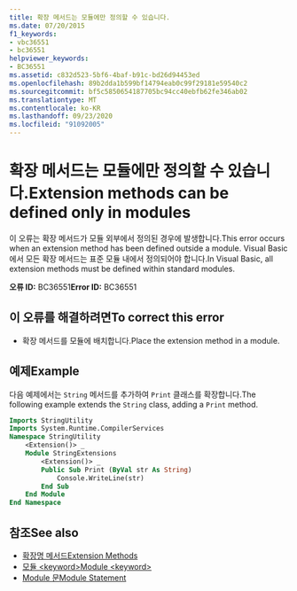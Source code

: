 ```yaml
---
title: 확장 메서드는 모듈에만 정의할 수 있습니다.
ms.date: 07/20/2015
f1_keywords:
- vbc36551
- bc36551
helpviewer_keywords:
- BC36551
ms.assetid: c832d523-5bf6-4baf-b91c-bd26d94453ed
ms.openlocfilehash: 89b2dda1b599bf14794eab0c99f29181e59540c2
ms.sourcegitcommit: bf5c5850654187705bc94cc40ebfb62fe346ab02
ms.translationtype: MT
ms.contentlocale: ko-KR
ms.lasthandoff: 09/23/2020
ms.locfileid: "91092005"
---
```

# <a name="extension-methods-can-be-defined-only-in-modules"></a><span data-ttu-id="d779b-102">확장 메서드는 모듈에만 정의할 수 있습니다.</span><span class="sxs-lookup"><span data-stu-id="d779b-102">Extension methods can be defined only in modules</span></span>

<span data-ttu-id="d779b-103">이 오류는 확장 메서드가 모듈 외부에서 정의된 경우에 발생합니다.</span><span class="sxs-lookup"><span data-stu-id="d779b-103">This error occurs when an extension method has been defined outside a module.</span></span> <span data-ttu-id="d779b-104">Visual Basic에서 모든 확장 메서드는 표준 모듈 내에서 정의되어야 합니다.</span><span class="sxs-lookup"><span data-stu-id="d779b-104">In Visual Basic, all extension methods must be defined within standard modules.</span></span>  
  
 <span data-ttu-id="d779b-105">**오류 ID:** BC36551</span><span class="sxs-lookup"><span data-stu-id="d779b-105">**Error ID:** BC36551</span></span>  
  
## <a name="to-correct-this-error"></a><span data-ttu-id="d779b-106">이 오류를 해결하려면</span><span class="sxs-lookup"><span data-stu-id="d779b-106">To correct this error</span></span>  
  
- <span data-ttu-id="d779b-107">확장 메서드를 모듈에 배치합니다.</span><span class="sxs-lookup"><span data-stu-id="d779b-107">Place the extension method in a module.</span></span>  
  
## <a name="example"></a><span data-ttu-id="d779b-108">예제</span><span class="sxs-lookup"><span data-stu-id="d779b-108">Example</span></span>  

 <span data-ttu-id="d779b-109">다음 예제에서는 `String` 메서드를 추가하여 `Print` 클래스를 확장합니다.</span><span class="sxs-lookup"><span data-stu-id="d779b-109">The following example extends the `String` class, adding a `Print` method.</span></span>  
  
```vb  
Imports StringUtility  
Imports System.Runtime.CompilerServices  
Namespace StringUtility  
    <Extension()> _  
    Module StringExtensions  
        <Extension()> _  
        Public Sub Print (ByVal str As String)  
            Console.WriteLine(str)  
        End Sub  
    End Module  
End Namespace  
```  
  
## <a name="see-also"></a><span data-ttu-id="d779b-110">참조</span><span class="sxs-lookup"><span data-stu-id="d779b-110">See also</span></span>

- [<span data-ttu-id="d779b-111">확장명 메서드</span><span class="sxs-lookup"><span data-stu-id="d779b-111">Extension Methods</span></span>](../programming-guide/language-features/procedures/extension-methods.md)
- [<span data-ttu-id="d779b-112">모듈 \<keyword></span><span class="sxs-lookup"><span data-stu-id="d779b-112">Module \<keyword></span></span>](../language-reference/modifiers/module-keyword.md)
- [<span data-ttu-id="d779b-113">Module 문</span><span class="sxs-lookup"><span data-stu-id="d779b-113">Module Statement</span></span>](../language-reference/statements/module-statement.md)
